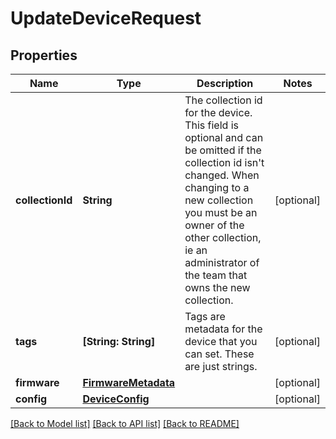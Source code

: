 # UpdateDeviceRequest

## Properties
Name | Type | Description | Notes
------------ | ------------- | ------------- | -------------
**collectionId** | **String** | The collection id for the device. This field is optional and can be omitted if the collection id isn&#39;t changed. When changing to a new collection you must be an owner of the other collection, ie an administrator of the team that owns the new collection. | [optional] 
**tags** | **[String: String]** | Tags are metadata for the device that you can set. These are just strings. | [optional] 
**firmware** | [**FirmwareMetadata**](FirmwareMetadata.md) |  | [optional] 
**config** | [**DeviceConfig**](DeviceConfig.md) |  | [optional] 

[[Back to Model list]](../README.md#documentation-for-models) [[Back to API list]](../README.md#documentation-for-api-endpoints) [[Back to README]](../README.md)


